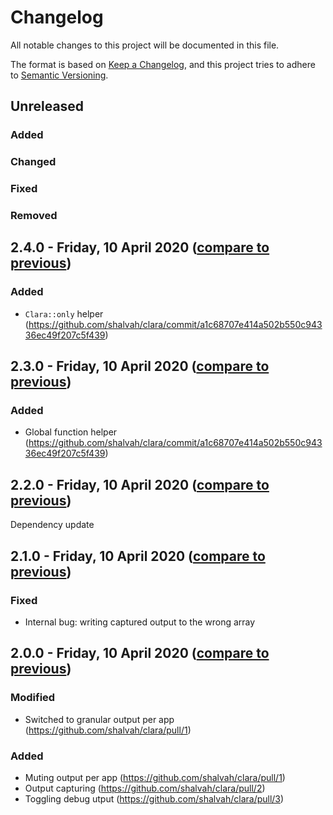 # Changelog
All notable changes to this project will be documented in this file.

The format is based on [Keep a Changelog](https://keepachangelog.com/en/1.0.0/),
and this project tries to adhere to [Semantic Versioning](https://semver.org/spec/v2.0.0.html).

## Unreleased
### Added

### Changed

### Fixed

### Removed

## 2.4.0 - Friday, 10 April 2020 ([compare to previous](https://github.com/shalvah/clara/compare/2.3.0...2.4.0))
### Added
- `Clara::only` helper (https://github.com/shalvah/clara/commit/a1c68707e414a502b550c94336ec49f207c5f439)

## 2.3.0 - Friday, 10 April 2020 ([compare to previous](https://github.com/shalvah/clara/compare/2.2.0...2.3.0))
### Added
- Global function helper (https://github.com/shalvah/clara/commit/a1c68707e414a502b550c94336ec49f207c5f439)

## 2.2.0 - Friday, 10 April 2020 ([compare to previous](https://github.com/shalvah/clara/compare/2.1.0...2.2.0))
Dependency update

## 2.1.0 - Friday, 10 April 2020 ([compare to previous](https://github.com/shalvah/clara/compare/2.0.0...2.1.0))
### Fixed
- Internal bug: writing captured output to the wrong array

## 2.0.0 - Friday, 10 April 2020 ([compare to previous](https://github.com/shalvah/clara/compare/1.0.0...2.0.0))
### Modified
- Switched to granular output per app (https://github.com/shalvah/clara/pull/1)

### Added
- Muting output per app (https://github.com/shalvah/clara/pull/1)
- Output capturing (https://github.com/shalvah/clara/pull/2)
- Toggling debug utput (https://github.com/shalvah/clara/pull/3)